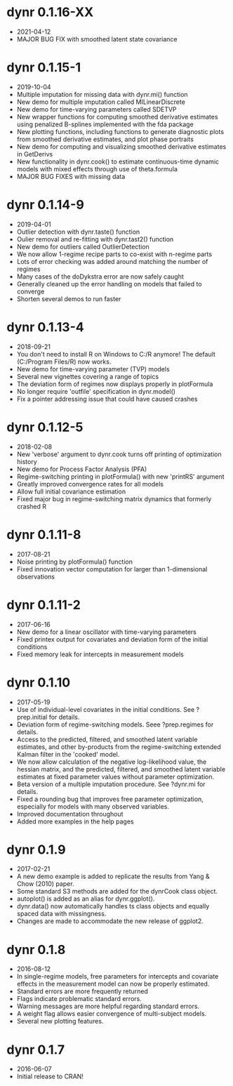 # dynr 0.1.16-XX
* 2021-04-12
* MAJOR BUG FIX with smoothed latent state covariance 

# dynr 0.1.15-1
* 2019-10-04
* Multiple imputation for missing data with dynr.mi() function
* New demo for multiple imputation called MILinearDiscrete
* New demo for time-varying parameters called SDETVP
* New wrapper functions for computing smoothed derivative estimates using penalized B-splines implemented with the fda package
* New plotting functions, including functions to generate diagnostic plots from smoothed derivative estimates, and plot phase portraits
* New demo for computing and visualizing smoothed derivative estimates in GetDerivs
* New functionality in dynr.cook() to estimate continuous-time dynamic models with mixed effects through use of theta.formula
* MAJOR BUG FIXES with missing data

# dynr 0.1.14-9
* 2019-04-01
* Outlier detection with dynr.taste() function
* Oulier removal and re-fitting with dynr.tast2() function
* New demo for outliers called OutlierDetection
* We now allow 1-regime recipe parts to co-exist with n-regime parts
* Lots of error checking was added around matching the number of regimes
* Many cases of the doDykstra error are now safely caught
* Generally cleaned up the error handling on models that failed to converge
* Shorten several demos to run faster

# dynr 0.1.13-4
* 2018-09-21
* You don't need to install R on Windows to C:/R anymore! The default (C:/Program Files/R) now works.
* New demo for time-varying parameter (TVP) models
* Several new vignettes covering a range of topics
* The deviation form of regimes now displays properly in plotFormula
* No longer require 'outfile' specification in dynr.model()
* Fix a pointer addressing issue that could have caused crashes

# dynr 0.1.12-5
* 2018-02-08
* New 'verbose' argument to dynr.cook turns off printing of optimization history
* New demo for Process Factor Analysis (PFA)
* Regime-switching printing in plotFormula() with new 'printRS' argument
* Greatly improved convergence rates for all models
* Allow full initial covariance estimation
* Fixed major bug in regime-switching matrix dynamics that formerly crashed R

# dynr 0.1.11-8
* 2017-08-21
* Noise printing by plotFormula() function
* Fixed innovation vector computation for larger than 1-dimensional observations

# dynr 0.1.11-2
* 2017-06-16
* New demo for a linear oscillator with time-varying parameters
* Fixed printex output for covariates and deviation form of the initial conditions
* Fixed memory leak for intercepts in measurement models

# dynr 0.1.10
* 2017-05-19
* Use of individual-level covariates in the initial conditions. See ?prep.initial for details.
* Deviation form of regime-switching models.  Seee ?prep.regimes for details.
* Access to the predicted, filtered, and smoothed latent variable estimates, and other by-products from the regime-switching extended Kalman filter in the 'cooked' model.
* We now allow calculation of the negative log-likelihood value, the hessian matrix, and the predicted, filtered, and smoothed latent variable estimates at fixed parameter values without parameter optimization.
* Beta version of a multiple imputation procedure.  See ?dynr.mi for details.
* Fixed a rounding bug that improves free parameter optimization, especially for models with many observed variables.
* Improved documentation throughout
* Added more examples in the help pages

# dynr 0.1.9
* 2017-02-21
* A new demo example is added to replicate the results from Yang & Chow (2010) paper.
* Some standard S3 methods are added for the dynrCook class object.
* autoplot() is added as an alias for dynr.ggplot().
* dynr.data() now automatically handles ts class objects and equally spaced data with missingness.
* Changes are made to accommodate the new release of ggplot2. 

# dynr 0.1.8
* 2016-08-12
* In single-regime models, free parameters for intercepts and covariate effects
    in the measurement model can now be properly estimated.
* Standard errors are more frequently returned
* Flags indicate problematic standard errors.
* Warning messages are more helpful regarding standard errors.
* A weight flag allows easier convergence of multi-subject models.
* Several new plotting features.

# dynr 0.1.7
* 2016-06-07
* Initial release to CRAN!